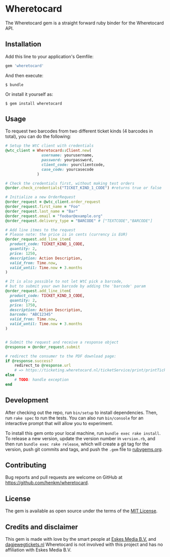 
# Wheretocard

The Wheretocard gem is a straight forward ruby binder for the Wheretocard API.


## Installation

Add this line to your application's Gemfile:

```ruby
gem 'wheretocard'
```

And then execute:

    $ bundle

Or install it yourself as:

    $ gem install wheretocard

## Usage

To request two barcodes from two different ticket kinds (4 barcodes in total), you can do the following:


```ruby
# Setup the WtC client with credentials
@wtc_client = Wheretocard::Client.new(
                username: yourusername,
                password: yourpassword,
                client_code: yourclientcode,
                case_code: yourcasecode
              )

# Check the credentials first, without making test orders
@order.check_credentials("TICKET_KIND_1_CODE") #returns true or false

# Initialize a new OrderRequest 
@order_request = @wtc_client.order_request
@order_request.first_name = "Foo"
@order_request.last_name = "Bar"
@order_request.email = "foobar@example.org"
@order_request.delivery_type = "BARCODE" # ["TEXTCODE","BARCODE"]

# Add line itmes to the request
# Please note: the price is in cents (currency is EUR)
@order_request.add_line_item(
  product_code: TICKET_KIND_1_CODE,
  quantity: 2,
  price: 1250,
  description: Action Description,
  valid_from: Time.now,
  valid_until: Time.now + 3.months
)

# It is also possible to not let WtC pick a barcode,
# but to submit your own barcode by adding the 'barcode' param
@order_request.add_line_item(
  product_code: TICKET_KIND_3_CODE,
  quantity: 2,
  price: 1750,
  description: Action Description,
  barcode: "ABC12345"
  valid_from: Time.now,
  valid_until: Time.now + 3.months
)


# Submit the request and receive a response object
@response = @order_request.submit

# redirect the consumer to the PDF download page:
if @response.success?
	redirect_to @response.url
    # => https://ticketing.wheretocard.nl/ticketService/print/printTicket?refId=xxx&ui=yyy
else
	# TODO: handle exception
end

```

## Development

After checking out the repo, run `bin/setup` to install dependencies. Then, run `rake spec` to run the tests. You can also run `bin/console` for an interactive prompt that will allow you to experiment.

To install this gem onto your local machine, run `bundle exec rake install`. To release a new version, update the version number in `version.rb`, and then run `bundle exec rake release`, which will create a git tag for the version, push git commits and tags, and push the `.gem` file to [rubygems.org](https://rubygems.org).

## Contributing

Bug reports and pull requests are welcome on GitHub at https://github.com/henkm/wheretocard.


## License

The gem is available as open source under the terms of the [MIT License](http://opensource.org/licenses/MIT).

## Credits and disclaimer

This gem is made with love by the smart people at [Eskes Media B.V.](http://www.eskesmedia.nl) and [dagjewegtickets.nl](https://www.dagjewegtickets.nl) 
Wheretocard is not involved with this project and has no affiliation with Eskes Media B.V.
